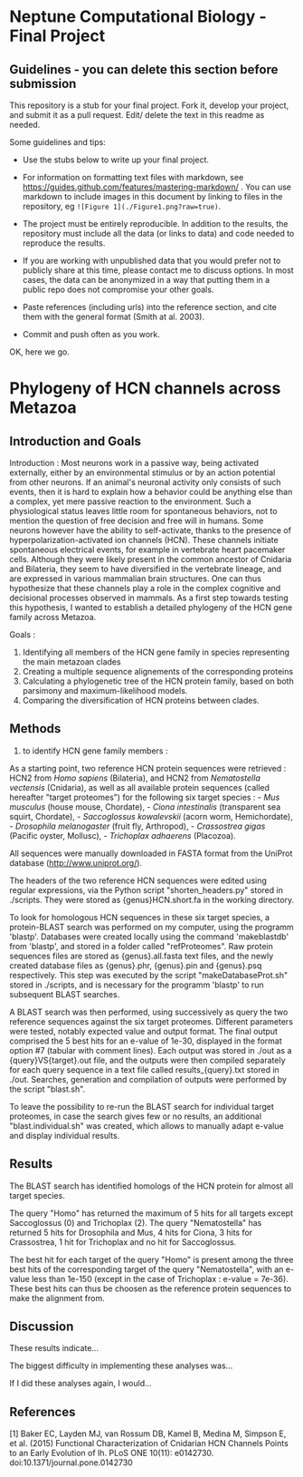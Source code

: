 # Neptune Computational Biology - Final Project

## Guidelines - you can delete this section before submission

This repository is a stub for your final project. Fork it, develop your project, and submit it as a pull request. Edit/ delete the text in this readme as needed.

Some guidelines and tips:

- Use the stubs below to write up your final project.

- For information on formatting text files with markdown, see https://guides.github.com/features/mastering-markdown/ . You can use markdown to include images in this document by linking to files in the repository, eg `![Figure 1](./Figure1.png?raw=true)`.

- The project must be entirely reproducible. In addition to the results, the repository must include all the data (or links to data) and code needed to reproduce the results.

- If you are working with unpublished data that you would prefer not to publicly share at this time, please contact me to discuss options. In most cases, the data can be anonymized in a way that putting them in a public repo does not compromise your other goals.

- Paste references (including urls) into the reference section, and cite them with the general format (Smith at al. 2003).

- Commit and push often as you work.

OK, here we go.

# Phylogeny of HCN channels across Metazoa

## Introduction and Goals

Introduction : 	Most neurons work in a passive way, being activated externally, either by an environmental stimulus or by an action potential from other neurons. If an animal's neuronal activity only consists of such events, then it is hard to explain how a behavior could be anything else than a complex, yet mere passive reaction to the environment. Such a physiological status leaves little room for spontaneous behaviors, not to mention the question of free decision and free will in humans. Some neurons however have the ability to self-activate, thanks to the presence of hyperpolarization-activated ion channels (HCN). These channels initiate spontaneous electrical events, for example in vertebrate heart pacemaker cells. Although they were likely present in the common ancestor of Cnidaria and Bilateria, they seem to have diversified in the vertebrate lineage, and are expressed in various mammalian brain structures. One can thus hypothesize that these channels play a role in the complex cognitive and decisional processes observed in mammals. As a first step towards testing this hypothesis, I wanted to establish a detailed phylogeny of the HCN gene family across Metazoa.


Goals :
1) Identifying all members of the HCN gene family in species representing the main metazoan clades
2) Creating a multiple sequence alignements of the corresponding proteins
3) Calculating a phylogenetic tree of the HCN protein family, based on both parsimony and maximum-likelihood models.
4) Comparing the diversification of HCN proteins between clades.


## Methods

1) to identify HCN gene family members :

As a starting point, two reference HCN protein sequences were retrieved : HCN2 from *Homo sapiens* (Bilateria), and HCN2 from *Nematostella vectensis* (Cnidaria), as well as all available protein sequences (called hereafter "target proteomes") for the following six target species :
	- *Mus musculus* (house mouse, Chordate),
	- *Ciona intestinalis* (transparent sea squirt, Chordate),
	- *Saccoglossus kowalevskii* (acorn worm, Hemichordate),
	- *Drosophila melanogaster* (fruit fly, Arthropod),
	- *Crassostrea gigas* (Pacific oyster, Mollusc),
	- *Trichoplax adhaerens* (Placozoa).

All sequences were manually downloaded in FASTA format from the UniProt database (http://www.uniprot.org/).

The headers of the two reference HCN sequences were edited using regular expressions, via the Python script "shorten_headers.py" stored in ./scripts. They were stored as {genus}HCN.short.fa in the working directory.

To look for homologous HCN sequences in these six target species, a protein-BLAST search was performed on my computer, using the programm 'blastp'. Databases were created locally using the command 'makeblastdb' from 'blastp', and stored in a folder called "refProteomes". Raw protein sequences files are stored as {genus}.all.fasta text files, and the newly created database files as {genus}.phr, {genus}.pin and {genus}.psq respectively. This step was executed by the script "makeDatabaseProt.sh" stored in ./scripts, and is necessary for the programm 'blastp' to run subsequent BLAST searches.

A BLAST search was then performed, using successively as query the two reference sequences against the six target proteomes. Different parameters were tested, notably expected value and output format. The final output comprised the 5 best hits for an e-value of 1e-30, displayed in the format option #7 (tabular with comment lines). Each output was stored in ./out as a {query}VS{target}.out file, and the outputs were then compiled separately for each query sequence in a text file called results_{query}.txt stored in ./out. Searches, generation and compilation of outputs were performed by the script "blast.sh".

To leave the possibility to re-run the BLAST search for individual target proteomes, in case the search gives few or no results, an additional "blast.individual.sh" was created, which allows to manually adapt e-value and display individual results.


## Results

The BLAST search has identified homologs of the HCN protein for almost all target species.

The query "Homo" has returned the maximum of 5 hits for all targets except Saccoglossus (0) and Trichoplax (2).
The query "Nematostella" has returned 5 hits for Drosophila and Mus, 4 hits for Ciona, 3 hits for Crassostrea, 1 hit for Trichoplax  and no hit for Saccoglossus.

The best hit for each target of the query "Homo" is present among the three best hits of the corresponding target of the query "Nematostella", with an e-value less than 1e-150 (except in the case of Trichoplax : e-value = 7e-36). These best hits can thus be choosen as the reference protein sequences to make the alignment from.


## Discussion

These results indicate...

The biggest difficulty in implementing these analyses was...

If I did these analyses again, I would...

## References

[1] Baker EC, Layden MJ, van Rossum DB, Kamel B, Medina M, Simpson E, et al. (2015) Functional Characterization of Cnidarian HCN Channels Points to an Early Evolution of Ih. PLoS ONE 10(11): e0142730. doi:10.1371/journal.pone.0142730

